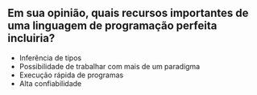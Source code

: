 ## Em sua opinião, quais recursos importantes de uma linguagem de programação perfeita incluiria?

- Inferência de tipos
- Possibilidade de trabalhar com mais de um paradigma 
- Execução rápida de programas
- Alta confiabilidade

